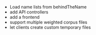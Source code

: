 * Load name lists from behindTheName
* add API controllers
* add a frontend
* support multiple weighted corpus files
* let clients create custom temporary files